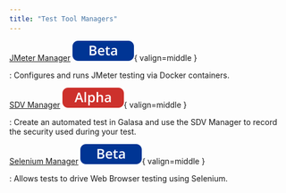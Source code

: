 ```yaml
---
title: "Test Tool Managers"
---
```


[JMeter Manager](./jmeter-manager.md) ![beta](../../../assets/images/tags/beta.svg){ valign=middle }

:   Configures and runs JMeter testing via Docker containers.


[SDV Manager](./sdv-manager.md) ![alpha](../../../assets/images/tags/alpha.svg){ valign=middle }

:   Create an automated test in Galasa and use the SDV Manager to record the security used during your test.


[Selenium Manager](./selenium-manager.md) ![beta](../../../assets/images/tags/beta.svg){ valign=middle }

:   Allows tests to drive Web Browser testing using Selenium.

